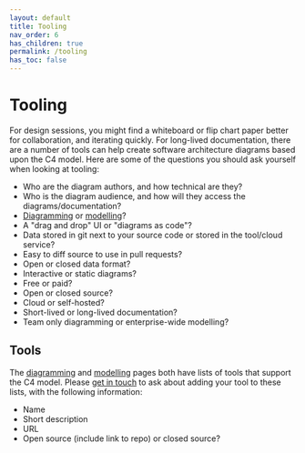 ```yaml
---
layout: default
title: Tooling
nav_order: 6
has_children: true
permalink: /tooling
has_toc: false
---
```


# Tooling

For design sessions, you might find a whiteboard or flip chart paper better for collaboration, and iterating quickly.
For long-lived documentation, there are a number of tools can help create software architecture diagrams based upon
the C4 model. Here are some of the questions you should ask yourself when looking at tooling:

- Who are the diagram authors, and how technical are they?
- Who is the diagram audience, and how will they access the diagrams/documentation?
- [Diagramming](/tooling/diagramming) or [modelling](/tooling/modelling)?
- A "drag and drop" UI or "diagrams as code"?
- Data stored in git next to your source code or stored in the tool/cloud service?
- Easy to diff source to use in pull requests?
- Open or closed data format?
- Interactive or static diagrams?
- Free or paid?
- Open or closed source?
- Cloud or self-hosted?
- Short-lived or long-lived documentation?
- Team only diagramming or enterprise-wide modelling?

## Tools

The [diagramming](/tooling/diagramming#tools) and [modelling](/tooling/modelling#tools) pages both have lists of tools
that support the C4 model. Please
[get in touch](mailto:hello@architectis.je?subject=C4%20model%20-%20tool%20addition) to ask about adding
your tool to these lists, with the following information:

- Name
- Short description
- URL
- Open source (include link to repo) or closed source?